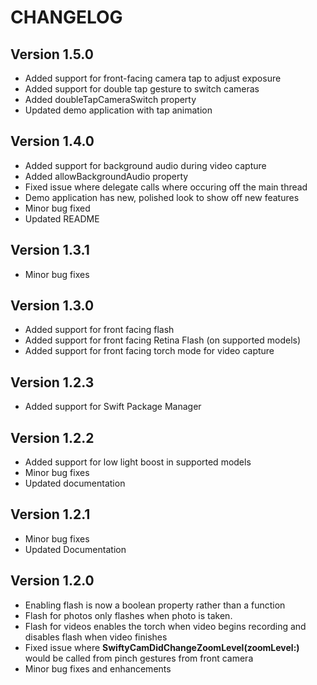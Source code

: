 # CHANGELOG

## Version 1.5.0
- Added support for front-facing camera tap to adjust exposure
- Added support for double tap gesture to switch cameras
- Added doubleTapCameraSwitch property
- Updated demo application with tap animation

## Version 1.4.0
- Added support for background audio during video capture
- Added allowBackgroundAudio property
- Fixed issue where delegate calls where occuring off the main thread
- Demo application has new, polished look to show off new features
- Minor bug fixed
- Updated README

## Version 1.3.1
- Minor bug fixes

## Version 1.3.0
- Added support for front facing flash
- Added support for front facing Retina Flash (on supported models)
- Added support for front facing torch mode for video capture

## Version 1.2.3
- Added support for Swift Package Manager

## Version 1.2.2
- Added support for low light boost in supported models
- Minor bug fixes
- Updated documentation

## Version 1.2.1
- Minor bug fixes
- Updated Documentation

## Version 1.2.0

- Enabling flash is now a boolean property rather than a function
- Flash for photos only flashes when photo is taken.
- Flash for videos enables the torch when video begins recording and disables flash when video finishes
- Fixed issue where **SwiftyCamDidChangeZoomLevel(zoomLevel:)** would be called from pinch gestures from front camera
- Minor bug fixes and enhancements